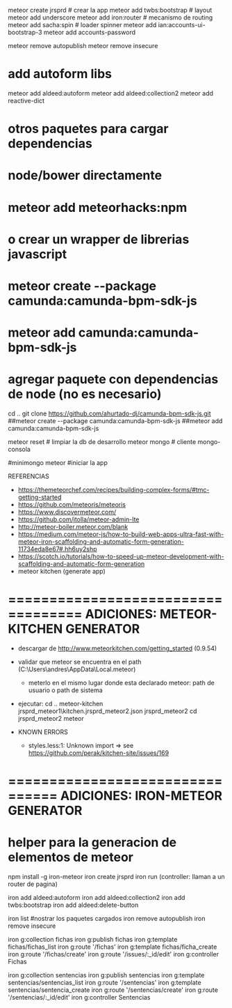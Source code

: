 meteor create jrsprd  # crear la app
meteor add twbs:bootstrap # layout
meteor add underscore
meteor add iron:router  # mecanismo de routing
meteor add sacha:spin   # loader spinner
meteor add ian:accounts-ui-bootstrap-3
meteor add accounts-password

meteor remove autopublish
meteor remove insecure

# add autoform libs

meteor add aldeed:autoform
meteor add aldeed:collection2
meteor add reactive-dict

# otros paquetes para cargar dependencias

# node/bower directamente
# meteor add meteorhacks:npm
# o crear un wrapper de librerias javascript
# meteor create --package camunda:camunda-bpm-sdk-js
# meteor add camunda:camunda-bpm-sdk-js

# agregar paquete con dependencias de node (no es necesario)
cd ..
git clone https://github.com/ahurtado-dj/camunda-bpm-sdk-js.git
##meteor create --package camunda:camunda-bpm-sdk-js
##meteor add camunda:camunda-bpm-sdk-js




meteor reset # limpiar la db de desarrollo
meteor mongo # cliente mongo-consola

#minimongo
meteor #iniciar la app

REFERENCIAS
- https://themeteorchef.com/recipes/building-complex-forms/#tmc-getting-started
- https://github.com/meteoris/meteoris
- https://www.discovermeteor.com/
- https://github.com/jtolla/meteor-admin-lte
- http://meteor-boiler.meteor.com/blank
- https://medium.com/meteor-js/how-to-build-web-apps-ultra-fast-with-meteor-iron-scaffolding-and-automatic-form-generation-11734eda8e67#.hh6uy2shp
- https://scotch.io/tutorials/how-to-speed-up-meteor-development-with-scaffolding-and-automatic-form-generation
- meteor kitchen (generate app)

===================================
ADICIONES: METEOR-KITCHEN GENERATOR
===================================
- descargar de http://www.meteorkitchen.com/getting_started (0.9.54)
- validar que meteor se encuentra en el path (C:\Users\andres\AppData\Local\.meteor\)
  - meterlo en el mismo lugar donde esta declarado meteor: path de usuario o path de sistema
- ejecutar:
    cd ..
    meteor-kitchen jrsprd_meteor1\kitchen.jrsprd_meteor2.json jrsprd_meteor2
    cd jrsprd_meteor2
    meteor

- KNOWN ERRORS
  - styles.less:1: Unknown import => see https://github.com/perak/kitchen-site/issues/169



================================
ADICIONES: IRON-METEOR GENERATOR
================================
# helper para la generacion de elementos de meteor
npm install -g iron-meteor
iron create jrsprd
iron run
(controller: llaman a un router de pagina)

iron add aldeed:autoform
iron add aldeed:collection2
iron add twbs:bootstrap
iron add aldeed:delete-button

iron list #nostrar los paquetes cargados
iron remove autopublish
iron remove insecure

iron g:collection fichas
iron g:publish    fichas
iron g:template   fichas/fichas_list
iron g:route      '/fichas'
iron g:template   fichas/ficha_create
iron g:route      '/fichas/create'
iron g:route      '/issues/:_id/edit'
iron g:controller Fichas

iron g:collection sentencias
iron g:publish    sentencias
iron g:template   sentencias/sentencias_list
iron g:route      '/sentencias'
iron g:template   sentencias/sentencia_create
iron g:route      '/sentencias/create'
iron g:route      '/sentencias/:_id/edit'
iron g:controller Sentencias
